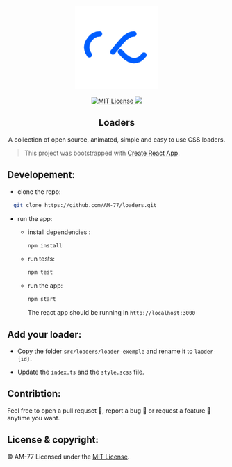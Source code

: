 <p align="center"><a href="" target="_blank" rel="noopener noreferrer"><img width="192px" height="192px" src="./src/assets/logo.gif" alt="loaders logo"></a></p>

<p align="center">
  <a href="https://github.com/AM-77/loaders/blob/master/LICENSE">
  <img src="https://img.shields.io/github/license/am-77/loaders?color=%23005eff&logoColor=%23005eff" alt="MIT License" />
  </a>

  <img src="https://img.shields.io/badge/Open%20Source-%E2%99%A5-%23005eff" />
</p>

<h2 align="center">Loaders</h2>
<p align="center">A collection of open source, animated, simple and easy to use CSS loaders.</p>

> This project was bootstrapped with [Create React App](https://github.com/facebook/create-react-app).

## Developement:

- clone the repo:

```bash
  git clone https://github.com/AM-77/loaders.git
```

- run the app:

  - install dependencies :

    ```bash
    npm install
    ```

  - run tests:

    ```bash
    npm test
    ```

  - run the app:

    ```bash
    npm start
    ```

    The react app should be running in `http://localhost:3000`

## Add your loader:

- Copy the folder `src/loaders/loader-exemple` and rename it to `laoder-{id}`.

- Update the `index.ts` and the `style.scss` file.

## Contribtion:

Feel free to open a pull requset 💁, report a bug 🐛 or request a feature 🌟 anytime you want.

## License & copyright:

© AM-77
Licensed under the [MIT License](LICENSE).
